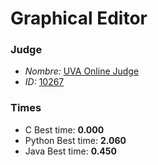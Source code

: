 # Graphical Editor

### Judge
- *Nombre:* [UVA Online Judge](https://uva.onlinejudge.org)
- *ID:* [10267](https://uva.onlinejudge.org/index.php?option=com_onlinejudge&Itemid=8&page=show_problem&problem=1208)

### Times
- C Best time: **0.000**
- Python Best time: **2.060**
- Java Best time: **0.450**